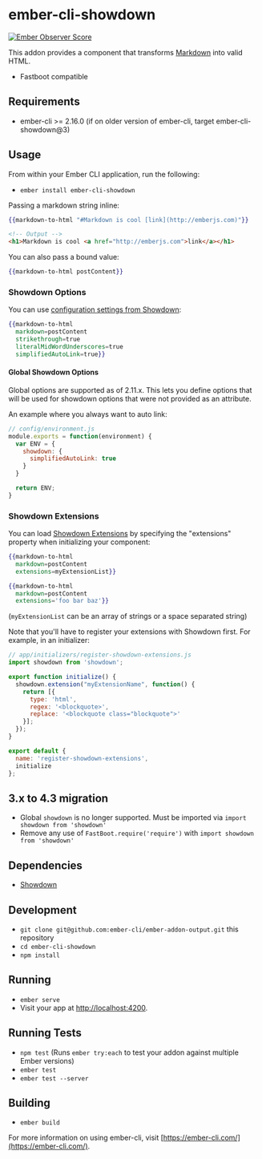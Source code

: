 # ember-cli-showdown

[![Ember Observer Score](http://emberobserver.com/badges/ember-cli-showdown.svg)](http://emberobserver.com/addons/ember-cli-showdown)

This addon provides a component that transforms [Markdown](http://en.wikipedia.org/wiki/Markdown) into valid HTML.

* Fastboot compatible

## Requirements

* ember-cli >= 2.16.0 (if on older version of ember-cli, target ember-cli-showdown@3)

## Usage
From within your Ember CLI application, run the following:

- `ember install ember-cli-showdown`

Passing a markdown string inline:

```handlebars
{{markdown-to-html "#Markdown is cool [link](http://emberjs.com)"}}
```

```html
<!-- Output -->
<h1>Markdown is cool <a href="http://emberjs.com">link</a></h1>
```

You can also pass a bound value:

```handlebars
{{markdown-to-html postContent}}
```

### Showdown Options

You can use [configuration settings from Showdown][showdown-config]:

```handlebars
{{markdown-to-html
  markdown=postContent
  strikethrough=true
  literalMidWordUnderscores=true
  simplifiedAutoLink=true}}
```

[showdown-config]: https://github.com/showdownjs/showdown#valid-options

#### Global Showdown Options

Global options are supported as of 2.11.x.  This lets you define options that will be used
for showdown options that were not provided as an attribute.

An example where you always want to auto link:

```js
// config/environment.js
module.exports = function(environment) {
  var ENV = {
    showdown: {
      simplifiedAutoLink: true
    }
  }

  return ENV;
}
```

### Showdown Extensions

You can load [Showdown Extensions](https://github.com/showdownjs/showdown/wiki/extensions) by specifying the
"extensions" property when initializing your component:

```handlebars
{{markdown-to-html
  markdown=postContent
  extensions=myExtensionList}}
```

```handlebars
{{markdown-to-html
  markdown=postContent
  extensions='foo bar baz'}}
```

(`myExtensionList` can be an array of strings or a space separated string)

Note that you'll have to register your extensions with Showdown first.
For example, in an initializer:

```js
// app/initializers/register-showdown-extensions.js
import showdown from 'showdown';

export function initialize() {
  showdown.extension("myExtensionName", function() {
    return [{
      type: 'html',
      regex: '<blockquote>',
      replace: '<blockquote class="blockquote">'
    }];
  });
}

export default {
  name: 'register-showdown-extensions',
  initialize
};
```

[showdown-extensions]: https://github.com/showdownjs/showdown/wiki/extensions

## 3.x to 4.3 migration
* Global `showdown` is no longer supported.  Must be imported via `import showdown from 'showdown'`
* Remove any use of `FastBoot.require('require')` with `import showdown from 'showdown'`

## Dependencies
* [Showdown](https://github.com/showdownjs/showdown)

## Development

* `git clone git@github.com:ember-cli/ember-addon-output.git` this repository
* `cd ember-cli-showdown`
* `npm install`

## Running

* `ember serve`
* Visit your app at [http://localhost:4200](http://localhost:4200).

## Running Tests

* `npm test` (Runs `ember try:each` to test your addon against multiple Ember versions)
* `ember test`
* `ember test --server`

## Building

* `ember build`

For more information on using ember-cli, visit [https://ember-cli.com/](https://ember-cli.com/).

